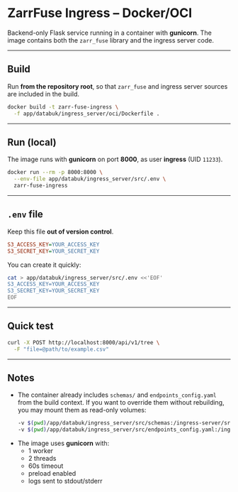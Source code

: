# ZarrFuse Ingress – Docker/OCI

Backend-only Flask service running in a container with **gunicorn**.
The image contains both the `zarr_fuse` library and the ingress server code.

---

## Build
Run **from the repository root**, so that `zarr_fuse` and ingress server sources are included in the build.

```bash
docker build -t zarr-fuse-ingress \
  -f app/databuk/ingress_server/oci/Dockerfile .
```

---

## Run (local)
The image runs with **gunicorn** on port **8000**, as user **ingress** (UID `11233`).

```bash
docker run --rm -p 8000:8000 \
  --env-file app/databuk/ingress_server/src/.env \
  zarr-fuse-ingress
```

---

## `.env` file
Keep this file **out of version control**.

```ini
S3_ACCESS_KEY=YOUR_ACCESS_KEY
S3_SECRET_KEY=YOUR_SECRET_KEY
```

You can create it quickly:

```bash
cat > app/databuk/ingress_server/src/.env <<'EOF'
S3_ACCESS_KEY=YOUR_ACCESS_KEY
S3_SECRET_KEY=YOUR_SECRET_KEY
EOF
```

---

## Quick test

```bash
curl -X POST http://localhost:8000/api/v1/tree \
  -F "file=@path/to/example.csv"
```

---

## Notes
- The container already includes `schemas/` and `endpoints_config.yaml` from the build context.
  If you want to override them without rebuilding, you may mount them as read-only volumes:
  ```bash
  -v $(pwd)/app/databuk/ingress_server/src/schemas:/ingress-server/src/schemas:ro
  -v $(pwd)/app/databuk/ingress_server/src/endpoints_config.yaml:/ingress-server/src/endpoints_config.yaml:ro
  ```
- The image uses **gunicorn** with:
  - 1 worker
  - 2 threads
  - 60s timeout
  - preload enabled
  - logs sent to stdout/stderr
